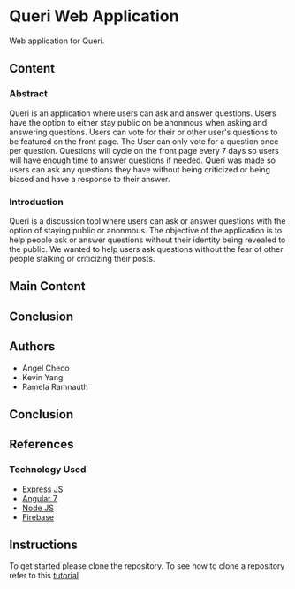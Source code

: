 # Queri Web Application
Web application for Queri. 

## Content

### Abstract
Queri is an application where users can ask and answer questions. Users have the option to either stay public on be anonmous when asking and answering questions. Users can vote for their or other user's questions to be featured on the front page. The User can only vote for a question once per question. Questions will cycle on the front page every 7 days so users will have enough time to answer questions if needed. Queri was made so users can ask any questions they have without being criticized or being biased and have a response to their answer.

### Introduction
Queri is a discussion tool where users can ask or answer questions with the option of staying public or anonmous. The objective of the application is to help people ask or answer questions without their identity being revealed to the public. We wanted to help users ask questions without the fear of other people stalking or criticizing their posts. 

## Main Content

## Conclusion

## Authors

* Angel Checo
* Kevin Yang
* Ramela Ramnauth

## Conclusion

## References

### Technology Used

* [Express JS](https://expressjs.com/)
* [Angular 7](https://angular.io/)
* [Node JS](https://nodejs.org/en/)
* [Firebase](https://firebase.google.com/)


## Instructions

To get started please clone the repository. To see how to clone a repository refer to this 
[tutorial](https://help.github.com/en/articles/cloning-a-repository)

